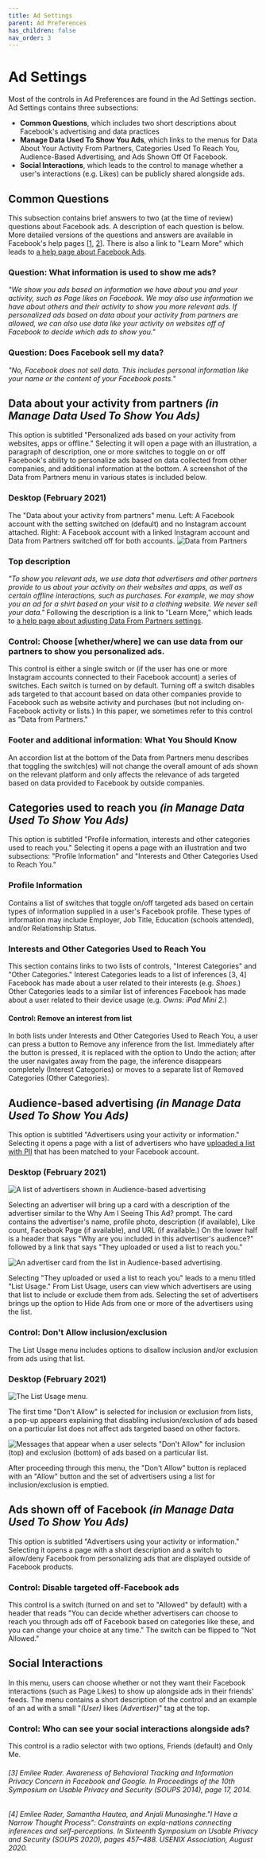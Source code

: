 ```yaml
---
title: Ad Settings
parent: Ad Preferences
has_children: false
nav_order: 3
---
```


# Ad Settings
Most of the controls in Ad Preferences are found in the Ad Settings section. Ad Settings contains three subsections:

* **Common Questions**, which includes two short descriptions about Facebook's advertising and data practices
* **Manage Data Used To Show You Ads**, which links to the menus for Data About Your Activity From Partners, Categories Used To Reach You, Audience-Based Advertising, and Ads Shown Off Of Facebook.
* **Social Interactions**, which leads to the control to manage whether a user's interactions (e.g. Likes) can be publicly shared alongside ads.

## Common Questions
This subsection contains brief answers to two (at the time of review) questions about Facebook ads. A description of each question is below. More detailed versions of the questions and answers are available in Facebook's help pages [[1](https://www.facebook.com/help/516147308587266/how-ads-work-on-facebook/?helpref=hc_fnav), [2](https://www.facebook.com/help/152637448140583)]. There is also a link to "Learn More" which leads to [a help page about Facebook Ads](https://www.facebook.com/ads/about/?entry_product=ad_preferences_hub).

### Question: What information is used to show me ads?
_"We show you ads based on information we have about you and your activity, such as Page likes on Facebook. We may also use information we have about others and their activity to show you more relevant ads. If personalized ads based on data about your activity from partners are allowed, we can also use data like your activity on websites off of Facebook to decide which ads to show you."_

### Question: Does Facebook sell my data?
_"No, Facebook does not sell data. This includes personal information like your name or the content of your Facebook posts."_

## Data about your activity from partners _(in Manage Data Used To Show You Ads)_  
This option is subtitled "Personalized ads based on your activity from websites, apps or offline." Selecting it will open a page with an illustration, a paragraph of description, one or more switches to toggle on or off Facebook's ability to personalize ads based on data collected from other companies, and additional information at the bottom. A screenshot of the Data from Partners menu in various states is included below.

### Desktop (February 2021)
The "Data about your activity from partners" menu. Left: A Facebook account with the setting switched on (default) and no Instagram account attached. Right: A Facebook account with a linked Instagram account and Data from Partners switched off for both accounts.
![Data from Partners](adprefs/dfp_2.png)

### Top description
_"To show you relevant ads, we use data that advertisers and other partners provide to us about your activity on their websites and apps, as well as certain offline interactions, such as purchases. For example, we may show you an ad for a shirt based on your visit to a clothing website. We never sell your data."_ Following the description is a link to "Learn More," which leads to [a help page about adjusting Data From Partners settings](https://www.facebook.com/help/568137493302217).

### Control: Choose [whether/where] we can use data from our partners to show you personalized ads.
This control is either a single switch or (if the user has one or more Instagram accounts connected to their Facebook account) a series of switches. Each switch is turned on by default. Turning off a switch disables ads targeted to that account based on data other companies provide to Facebook such as website activity and purchases (but not including on-Facebook activity or lists.) In this paper, we sometimes refer to this control as "Data from Partners."

### Footer and additional information: What You Should Know
An accordion list at the bottom of the Data from Partners menu describes that toggling the switch(es) will not change the overall amount of ads shown on the relevant platform and only affects the relevance of ads targeted based on data provided to Facebook by outside companies.

## Categories used to reach you _(in Manage Data Used To Show You Ads)_
This option is subtitled "Profile information, interests and other categories used to reach you." Selecting it opens a page with an illustration and two subsections: "Profile Information" and "Interests and Other Categories Used to Reach You."

### Profile Information
Contains a list of switches that toggle on/off targeted ads based on certain types of information supplied in a user's Facebook profile. These types of information may include Employer, Job Title, Education (schools attended), and/or Relationship Status.

### Interests and Other Categories Used to Reach You
This section contains links to two lists of controls, "Interest Categories" and "Other Categories." Interest Categories leads to a list of inferences [3, 4] Facebook has made about a user related to their interests (e.g. _Shoes._) Other Categories leads to a similar list of inferences Facebook has made about a user related to their device usage (e.g. _Owns: iPad Mini 2._)

#### Control: Remove an interest from list
In both lists under Interests and Other Categories Used to Reach You, a user can press a button to Remove any inference from the list. Immediately after the button is pressed, it is replaced with the option to Undo the action; after the user navigates away from the page, the inference disappears completely (Interest Categories) or moves to a separate list of Removed Categories (Other Categories).

## Audience-based advertising _(in Manage Data Used To Show You Ads)_ 
This option is subtitled "Advertisers using your activity or information." Selecting it opens a page with a list of advertisers who have [uploaded a list with PII](https://www.facebook.com/business/news/Custom-Audiences-Is-Now-Available-to-Every-Advertiser) that has been matched to your Facebook account.

### Desktop (February 2021)
![A list of advertisers shown in Audience-based advertising](adprefs/audiences_1.png)
 
Selecting an advertiser will bring up a card with a description of the advertiser similar to the Why Am I Seeing This Ad? prompt. The card contains the advertiser's name, profile photo, description (if available), Like count, Facebook Page (if available), and URL (if available.) On the lower half is a header that says "Why are you included in this advertiser's audience?" followed by a link that says "They uploaded or used a list to reach you."

![An advertiser card from the list in Audience-based advertising.](adprefs/audiences_card_1.png)
 
Selecting "They uploaded or used a list to reach you" leads to a menu titled "List Usage." From List Usage, users can view which advertisers are using that list to include or exclude them from ads. Selecting the set of advertisers brings up the option to Hide Ads from one or more of the advertisers using the list.

### Control: Don't Allow inclusion/exclusion
The List Usage menu includes options to disallow inclusion and/or exclusion from ads using that list.

### Desktop (February 2021)

![The List Usage menu.](adprefs/audiences_card_2.png)
 
The first time "Don't Allow" is selected for inclusion or exclusion from lists, a pop-up appears explaining that disabling inclusion/exclusion of ads based on a particular list does not affect ads targeted based on other factors.

![Messages that appear when a user selects "Don't Allow" for inclusion (top) and exclusion (bottom) of ads based on a particular list.](adprefs/inclusion_exclusion_warning.png)
 
After proceeding through this menu, the "Don't Allow" button is replaced with an "Allow" button and the set of advertisers using a list for inclusion/exclusion is emptied.

## Ads shown off of Facebook *(in Manage Data Used To Show You Ads)* 
This option is subtitled "Advertisers using your activity or information." Selecting it opens a page with a short description and a switch to allow/deny Facebook from personalizing ads that are displayed outside of Facebook products.

### Control: Disable targeted off-Facebook ads
This control is a switch (turned on and set to "Allowed" by default) with a header that reads "You can decide whether advertisers can choose to reach you through ads off of Facebook based on categories like these, and you can change your choice at any time." The switch can be flipped to "Not Allowed."

## Social Interactions
In this menu, users can choose whether or not they want their Facebook interactions (such as Page Likes) to show up alongside ads in their friends' feeds. The menu contains a short description of the control and an example of an ad with a small "_(User)_ likes _(Advertiser)_" tag at the top.

### Control: Who can see your social interactions alongside ads?
This control is a radio selector with two options, Friends (default) and Only Me. 

###### [3] Emilee Rader. Awareness of Behavioral Tracking and Information Privacy Concern in Facebook and Google. In *Proceedings of the 10th Symposium on Usable Privacy and Security (SOUPS 2014),* page 17, 2014.
###### [4] Emilee Rader, Samantha Hautea, and Anjali Munasinghe."I Have a Narrow Thought Process": Constraints on expla-nations connecting inferences and self-perceptions. In *Sixteenth Symposium on Usable Privacy and Security (SOUPS 2020),* pages 457–488. USENIX Association, August 2020.
